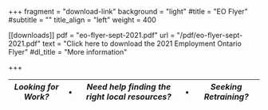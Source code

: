 
+++
fragment = "download-link"
background = "light"
#title = "EO Flyer"
#subtitle = ""
title_align = "left"
weight = 400

[[downloads]]
  pdf = "eo-flyer-sept-2021.pdf"
  url = "/pdf/eo-flyer-sept-2021.pdf"
  text = "Click here to download the 2021 Employment Ontario Flyer"
  #dl_title = "More information"


+++



| ***Looking for Work?*** | • | ***Need help finding the right local resources?***  | • | ***Seeking Retraining?***
|---|---|---|---|---


